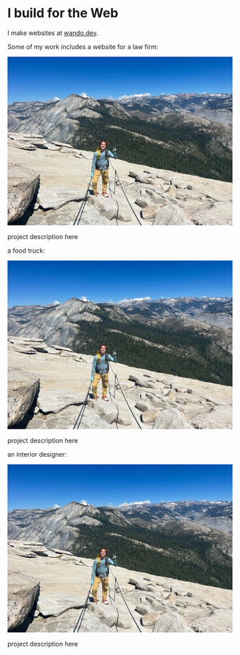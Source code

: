 # I build for the Web

I make websites at [wando.dev](/site/wando).


Some of my work includes a website for a law firm:

<div class="project">
    <div><img src="/assets/images/thomas.webp"></div>
    <div><p>project description here</p></div>
</div>

a food truck:

<div class="project">
    <div><img src="/assets/images/thomas.webp"></div>
    <div><p>project description here</p></div>
</div>

an interior designer:

<div class="project">
    <div><img src="/assets/images/thomas.webp"></div>
    <div><p>project description here</p></div>
</div>